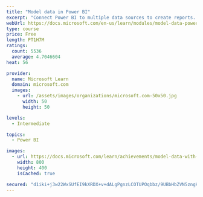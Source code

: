 ```yaml
---
title: "Model data in Power BI"
excerpt: "Connect Power BI to multiple data sources to create reports. Define the relationship between your data sources."
webUrl: https://docs.microsoft.com/en-us/learn/modules/model-data-power-bi/
type: course
price: Free
length: PT1H7M
ratings:
  count: 5536
  average: 4.7046604
heat: 56

provider:
  name: Microsoft Learn
  domain: microsoft.com
  images:
    - url: /assets/images/organizations/microsoft.com-50x50.jpg
      width: 50
      height: 50

levels:
  - Intermediate

topics:
  - Power BI

images:
  - url: https://docs.microsoft.com/learn/achievements/model-data-with-power-bi-desktop-social.png
    width: 800
    height: 400
    isCached: true

secured: "d1iki+j3w22WxSUfEI9kXRDX+v+dALgPgnzLCOTUPOqbbz/9UBbHbZVN5zngHQjKsEl68oNukxPD8vBg9dkV0u7bbbEvNDTOmwEA8H1jLk6hu9HYFYm2g7J/t0svVU1kye/AlIzAlp7d6IUsWCvY+6dt26HZSM7QDIUH6HSG7Bt1WzKevnWteNHkG8xhvwMhrMuX+wsJWUfhLCnAh3/MOin3MIvdFq3Z+6iK4w/6SexpTNdKAPm6R472/WaUxq0lkLtYiPaFbjkDTCKEPZ11wyn5NIxe/s71y7pTLSbIaiyuc/MFHyKlSU5hvMBDAHxX3MWIDWzRXNfbUhtOMz5+uIE16dLi9L7oOm2W82iuiF+RArjQP/Zne/nkAltpeXpFAJcD9uiZcRfRSN45Jesk4lHawgSmk7yMkj6RTQYJe7o=;iKz1U0wVgqRG1XPHZaVB4A=="
---
```


